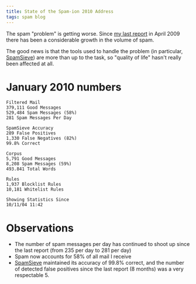```yaml
---
title: State of the Spam-ion 2010 Address
tags: spam blog
---
```


The spam "problem" is getting worse. Since [my last report](/blog/state-of-the-spam-ion-2009-address) in April 2009 there has been a considerable growth in the volume of spam.

The good news is that the tools used to handle the problem (in particular, [SpamSieve](/wiki/SpamSieve)) are more than up to the task, so "quality of life" hasn't really been affected at all.

# January 2010 numbers

    Filtered Mail
    379,111 Good Messages
    529,484 Spam Messages (58%)
    281 Spam Messages Per Day

    SpamSieve Accuracy
    289 False Positives
    1,330 False Negatives (82%)
    99.8% Correct

    Corpus
    5,791 Good Messages
    8,208 Spam Messages (59%)
    493.841 Total Words

    Rules
    1,937 Blocklist Rules
    10,181 Whitelist Rules

    Showing Statistics Since
    10/11/04 11:42

# Observations

-   The number of spam messages per day has continued to shoot up since the last report (from 235 per day to 281 per day)
-   Spam now accounts for 58% of all mail I receive
-   [SpamSieve](/wiki/SpamSieve) maintained its accuracy of 99.8% correct, and the number of detected false positives since the last report (8 months) was a very respectable 5.
